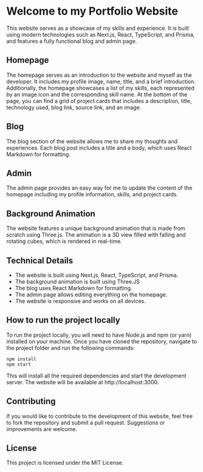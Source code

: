 # Welcome to my Portfolio Website

This website serves as a showcase of my skills and experience. It is built using modern technologies such as Next.js, React, TypeScript, and Prisma, and features a fully functional blog and admin page.

## Homepage
The homepage serves as an introduction to the website and myself as the developer. It includes my profile image, name, title, and a brief introduction. Additionally, the homepage showcases a list of my skills, each represented by an image icon and the corresponding skill name. At the bottom of the page, you can find a grid of project cards that includes a description, title, technology used, blog link, source link, and an image.

## Blog
The blog section of the website allows me to share my thoughts and experiences. Each blog post includes a title and a body, which uses React Markdown for formatting.

## Admin
The admin page provides an easy way for me to update the content of the homepage including my profile information, skills, and project cards.

## Background Animation
The website features a unique background animation that is made from scratch using Three.js. The animation is a 3D view filled with falling and rotating cubes, which is rendered in real-time.

## Technical Details
- The website is built using Next.js, React, TypeScript, and Prisma.
- The background animation is built using Three.JS
- The blog uses React Markdown for formatting.
- The admin page allows editing everything on the homepage.
- The website is responsive and works on all devices.

## How to run the project locally
To run the project locally, you will need to have Node.js and npm (or yarn) installed on your machine. Once you have cloned the repository, navigate to the project folder and run the following commands:

```
npm install
npm start
```

This will install all the required dependencies and start the development server. The website will be available at http://localhost:3000.

## Contributing
If you would like to contribute to the development of this website, feel free to fork the repository and submit a pull request. Suggestions or improvements are welcome.

## License
This project is licensed under the MIT License.